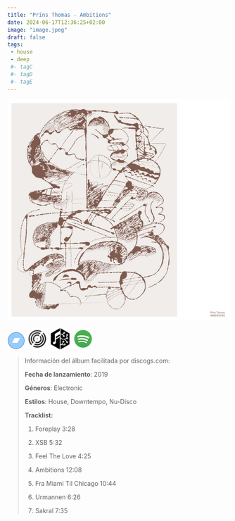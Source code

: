 ```yaml
---
title: "Prins Thomas - Ambitions"
date: 2024-06-17T12:36:25+02:00
image: "image.jpeg"
draft: false
tags:
 - house
 - deep
 #- tagC
 #- tagD
 #- tagE
---
```

![cover](image.jpeg (Prins-Thomas - Ambitions))
 
[![bandcamp](../links/svg/bandcamp.png (bandcamp))](https://oyvindmorken.bandcamp.com/track/prins-thomas-ambitions-yvind-morken-remix)
[![discogs](../links/svg/discogs.png (discogs))](https://www.discogs.com/master/1530765)
[![musicbrainz](../links/svg/musicbrainz.png (musicbrainz))](https://musicbrainz.org/release/397145c2-b85a-4dec-98f3-44b541cfaa99)
[![spotify](../links/svg/spotify.png (putify))](https://open.spotify.com/album/3XNnlYzgbQSc4IP6OSfGZY)
 
<!-- [![lastfm](../links/svg/lastfm.png (lastfm))]() -->
<!-- [![youtube](../links/svg/youtube.png (youtube))]() -->
 
> Información del álbum facilitada por discogs.com:
> 
> **Fecha de lanzamiento**: 2019
> 
> **Géneros**: Electronic
> 
> **Estilos**: House, Downtempo, Nu-Disco
> 
> **Tracklist:**
> 
>   1. Foreplay    3:28
> 
>   2. XSB    5:32
> 
>   3. Feel The Love    4:25
> 
>   4. Ambitions    12:08
> 
>   5. Fra Miami Til Chicago    10:44
> 
>   6. Urmannen    6:26
> 
>   7. Sakral    7:35
> 
